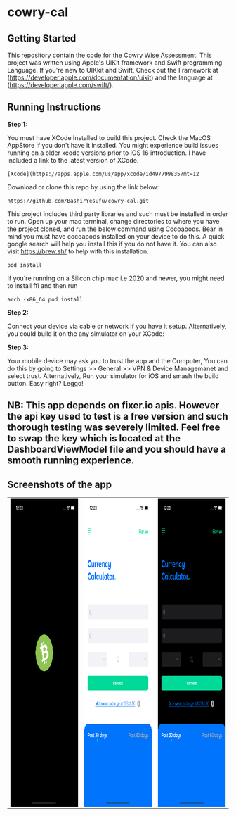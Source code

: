 # cowry-cal

## Getting Started
This repository contain the code for the Cowry Wise Assessment. This project was written using Apple's UIKit framework and Swift programming Language. If you're new to UIKkit and Swift, Check out the Framework at (https://developer.apple.com/documentation/uikit) and the language at (https://developer.apple.com/swift/).

## Running Instructions 

**Step 1:**

You must have XCode Installed to build this project. Check the MacOS AppStore if you don't have it installed. You might experience build issues running on a older xcode versions prior to iOS 16 introduction. I have included a link to the latest version of XCode.

```
[Xcode](https://apps.apple.com/us/app/xcode/id497799835?mt=12
```

Download or clone this repo by using the link below:

```
https://github.com/BashirYesufu/cowry-cal.git
```

This project includes third party libraries and such must be installed in order to run. Open up your mac terminal, change directories to where you have the project cloned, and run the below command using Cocoapods. Bear in mind you must have cocoapods installed on your device to do this. A quick google search will help you install this if you do not have it. You can also visit https://brew.sh/ to help with this installation.
```
pod install
```
If you're running on a Silicon chip mac i.e 2020 and newer, you might need to install ffi and then run
```
arch -x86_64 pod install
```

**Step 2:**

Connect your device via cable or network if you have it setup. Alternatively, you could build it on the any simulator on your XCode: 


**Step 3:**

Your mobile device may ask you to trust the app and the Computer, You can do this by going to Settings >> General >> VPN & Device Managemanet and select trust. Alternatively, Run your simulator for iOS and smash the build button. Easy right? Leggo!

## NB: This app depends on fixer.io apis. However the api key used to test is a free version and such thorough testing was severely limited. Feel free to swap the key which is located at the DashboardViewModel file and you should have a smooth running experience.

## Screenshots of the app
<table>
 <tr>
  <td>
   <img align="left" alt="IMG" src="https://raw.githubusercontent.com/BashirYesufu/cowry-cal/main/Documentation/1.png" width="400" height="700" />
  </td>
  <td>
    <img align="right" alt="IMG" src="https://raw.githubusercontent.com/BashirYesufu/cowry-cal/main/Documentation/2.png" width="400" height="700" />
  </td>
   <td>
    <img align="right" alt="IMG" src="https://raw.githubusercontent.com/BashirYesufu/cowry-cal/main/Documentation/3.png" width="400" height="700" />
  </td>
 </tr>
</table>
